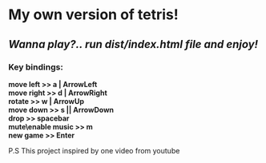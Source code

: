 # My own version of tetris!    
## *Wanna play?.. run dist/index.html file and enjoy!*    
     
### Key bindings:
**move left >> a | ArrowLeft**    
**move right >> d | ArrowRight**    
**rotate >> w | ArrowUp**    
**move down >> s || ArrowDown**     
**drop >> spacebar**    
**mute\enable music >> m**    
**new game >> Enter**    
    
P.S This project inspired by one video from youtube
